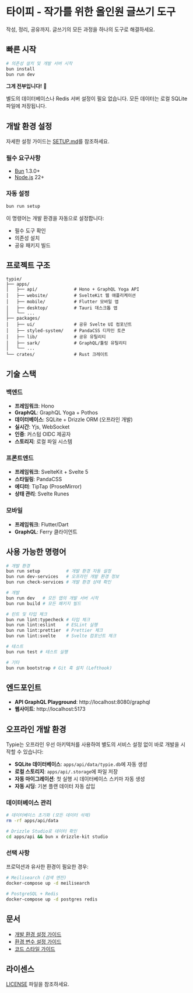# 타이피 - 작가를 위한 올인원 글쓰기 도구

작성, 정리, 공유까지. 글쓰기의 모든 과정을 하나의 도구로 해결하세요.

## 빠른 시작

```bash
# 의존성 설치 및 개발 서버 시작
bun install
bun run dev
```

**그게 전부입니다!** 🎉

별도의 데이터베이스나 Redis 서버 설정이 필요 없습니다. 모든 데이터는 로컬 SQLite 파일에 저장됩니다.

## 개발 환경 설정

자세한 설정 가이드는 [SETUP.md](./SETUP.md)를 참조하세요.

### 필수 요구사항

- [Bun](https://bun.sh) 1.3.0+
- [Node.js](https://nodejs.org) 22+

### 자동 설정

```bash
bun run setup
```

이 명령어는 개발 환경을 자동으로 설정합니다:

- 필수 도구 확인
- 의존성 설치
- 공유 패키지 빌드

## 프로젝트 구조

```
typie/
├── apps/
│   ├── api/              # Hono + GraphQL Yoga API
│   ├── website/          # SvelteKit 웹 애플리케이션
│   ├── mobile/           # Flutter 모바일 앱
│   ├── desktop/          # Tauri 데스크톱 앱
│   └── ...
├── packages/
│   ├── ui/               # 공유 Svelte UI 컴포넌트
│   ├── styled-system/    # PandaCSS 디자인 토큰
│   ├── lib/              # 공유 유틸리티
│   ├── sark/             # GraphQL/툴링 유틸리티
│   └── ...
└── crates/               # Rust 크레이트
```

## 기술 스택

### 백엔드

- **프레임워크**: Hono
- **GraphQL**: GraphQL Yoga + Pothos
- **데이터베이스**: SQLite + Drizzle ORM (오프라인 개발)
- **실시간**: Yjs, WebSocket
- **인증**: 커스텀 OIDC 제공자
- **스토리지**: 로컬 파일 시스템

### 프론트엔드

- **프레임워크**: SvelteKit + Svelte 5
- **스타일링**: PandaCSS
- **에디터**: TipTap (ProseMirror)
- **상태 관리**: Svelte Runes

### 모바일

- **프레임워크**: Flutter/Dart
- **GraphQL**: Ferry 클라이언트

## 사용 가능한 명령어

```bash
# 개발 환경
bun run setup          # 개발 환경 자동 설정
bun run dev-services   # 오프라인 개발 환경 정보
bun run check-services # 개발 환경 상태 확인

# 개발
bun run dev   # 모든 앱의 개발 서버 시작
bun run build # 모든 패키지 빌드

# 린트 및 타입 체크
bun run lint:typecheck # 타입 체크
bun run lint:eslint    # ESLint 실행
bun run lint:prettier  # Prettier 체크
bun run lint:svelte    # Svelte 컴포넌트 체크

# 테스트
bun run test # 테스트 실행

# 기타
bun run bootstrap # Git 훅 설치 (Lefthook)
```

## 엔드포인트

- **API GraphQL Playground**: http://localhost:8080/graphql
- **웹사이트**: http://localhost:5173

## 오프라인 개발 환경

Typie는 오프라인 우선 아키텍처를 사용하여 별도의 서비스 설정 없이 바로 개발을 시작할 수 있습니다:

- **SQLite 데이터베이스**: `apps/api/data/typie.db`에 자동 생성
- **로컬 스토리지**: `apps/api/.storage`에 파일 저장
- **자동 마이그레이션**: 첫 실행 시 데이터베이스 스키마 자동 생성
- **자동 시딩**: 기본 플랜 데이터 자동 삽입

### 데이터베이스 관리

```bash
# 데이터베이스 초기화 (모든 데이터 삭제)
rm -rf apps/api/data

# Drizzle Studio로 데이터 확인
cd apps/api && bun x drizzle-kit studio
```

### 선택 사항

프로덕션과 유사한 환경이 필요한 경우:

```bash
# Meilisearch (검색 엔진)
docker-compose up -d meilisearch

# PostgreSQL + Redis
docker-compose up -d postgres redis
```

## 문서

- [개발 환경 설정 가이드](./SETUP.md)
- [환경 변수 설정 가이드](./ENVIRONMENT.md)
- [코드 스타일 가이드](./CLAUDE.md)

## 라이센스

[LICENSE](./LICENSE) 파일을 참조하세요.
